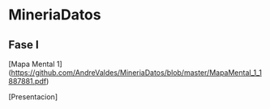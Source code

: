 # MineriaDatos

## Fase I

[Mapa Mental 1] (https://github.com/AndreValdes/MineriaDatos/blob/master/MapaMental_1_1887881.pdf)

[Presentacion]

